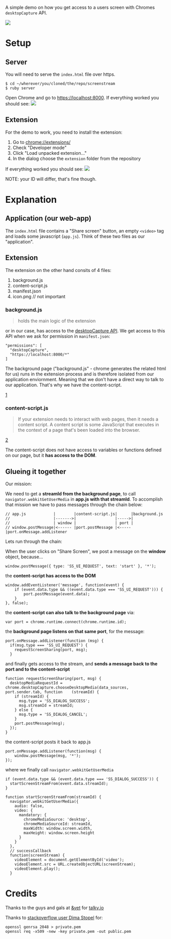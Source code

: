 A simple demo on how you get access to a users screen with Chromes `desktopCapture` API.

<img src="images/3.gif">

# Setup

## Server

You will need to serve the `index.html` file over https.

    $ cd ~/wherever/you/cloned/the/repo/screenstream
    $ ruby server

Open Chrome and go to [https://localhost:8000]().
If everything worked you should see: <img src="images/1.png">

## Extension

For the demo to work, you need to install the extension:

1. Go to [chrome://extensions/]()
2. Check "Developer mode"
3. Click "Load unpacked extension..."
4. In the dialog choose the `extension` folder from the repository

If everything worked you should see: <img src="images/2.png">

NOTE: your ID will differ, that's fine though.

# Explanation

## Application (our web-app)

The `index.html` file contains a "Share screen" button, an empty `<video>` tag
and loads some javascript (`app.js`). Think of these two files as our "application".

## Extension

The extension on the other hand consits of 4 files:

1. background.js
2. content-script.js
3. manifest.json
4. icon.png // not important

### background.js

> holds the main logic of the extension

or in our case, has access to the [desktopCapture API](https://developer.chrome.com/extensions/desktopCapture). We get access to this API when we ask for permission in `manifest.json`:

    "permissions": [
      "desktopCapture",
      "https://localhost:8000/*"
    ]

The background page ("background.js" - chrome generates the related html for us) runs in the extension process and is therefore isolated from our application enviornment. Meaning that we don't have a direct way to talk to our application. That's why we have the content-script.

[1](https://developer.chrome.com/extensions/background_pages)

### content-script.js

> If your extension needs to interact with web pages, then it needs a content script. A content script is some JavaScript that executes in the context of a page that's been loaded into the browser.

[2](https://developer.chrome.com/extensions/overview#contentScripts)

The content-script does not have access to variables or functions defined on our page, but it
**has access to the DOM**.

## Glueing it together

Our mission:

We need to get a **streamId from the background page**, to call `navigator.webkitGetUserMedia` in **app.js with that streamId**. To accomplish that mission we have to pass messages through the chain below:

    // app.js            |        |content-script.js|      |background.js
    //                   |------->|                 |----->|
    //                   | window |                 | port |
    // window.postMessage|<------ |port.postMessage |<-----|port.onMessage.addListener

Lets run through the chain:

When the user clicks on "Share Screen", we post a message on the **window** object, because...

    window.postMessage({ type: 'SS_UI_REQUEST', text: 'start' }, '*');

the **content-script has access to the DOM**

    window.addEventListener('message', function(event) {
        if (event.data.type && ((event.data.type === 'SS_UI_REQUEST'))) {
            port.postMessage(event.data);
        }
    }, false);

the **content-script can also talk to the background page** via:

    var port = chrome.runtime.connect(chrome.runtime.id);

the **background page listens on that same port**, for the message:

    port.onMessage.addListener(function (msg) {
      if(msg.type === 'SS_UI_REQUEST') {
        requestScreenSharing(port, msg);
      }

and finally gets access to the stream, and **sends a message back to the port and to the content-script**

    function requestScreenSharing(port, msg) {
      desktopMediaRequestId = chrome.desktopCapture.chooseDesktopMedia(data_sources, port.sender.tab, function    (streamId) {
        if (streamId) {
          msg.type = 'SS_DIALOG_SUCCESS';
          msg.streamId = streamId;
        } else {
          msg.type = 'SS_DIALOG_CANCEL';
        }
        port.postMessage(msg);
      });
    }

the content-script posts it back to app.js

    port.onMessage.addListener(function(msg) {
        window.postMessage(msg, '*');
    });

where we finally call `navigator.webkitGetUserMedia`

    if (event.data.type && (event.data.type === 'SS_DIALOG_SUCCESS')) {
      startScreenStreamFrom(event.data.streamId);
    }

    function startScreenStreamFrom(streamId) {
      navigator.webkitGetUserMedia({
        audio: false,
        video: {
          mandatory: {
            chromeMediaSource: 'desktop',
            chromeMediaSourceId: streamId,
            maxWidth: window.screen.width,
            maxHeight: window.screen.height
          }
        }
      },
      // successCallback
      function(screenStream) {
        videoElement = document.getElementById('video');
        videoElement.src = URL.createObjectURL(screenStream);
        videoElement.play();
      }

# Credits

Thanks to the guys and gals at [&yet](http://andyet.com/) for [talky.io]()

Thanks to [stackoverflow user Dima Stopel](http://stackoverflow.com/questions/14267010/how-to-create-self-signed-ssl-certificate-for-test-purposes) for:

    openssl genrsa 2048 > private.pem
    openssl req -x509 -new -key private.pem -out public.pem
